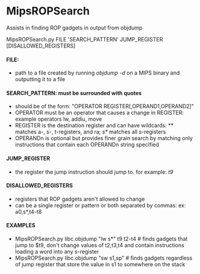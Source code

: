 MipsROPSearch
=============

Assists in finding ROP gadgets in output from objdump

MipsROPSearch.py FILE 'SEARCH_PATTERN' JUMP_REGISTER [DISALLOWED_REGISTERS]

#### FILE: 
- path to a file created by running *objdump -d* on a MIPS binary and outputting it to a file

#### SEARCH_PATTERN: must be surrounded with quotes
- should be of the form: "OPERATOR REGISTER[,OPERAND1,OPERAND2]"
- OPERATOR must be an operator that causes a change in REGISTER: example operators lw, addiu, move
- REGISTER is the destination register and can have wildcards: ** matches a-, s-, t-registers, and ra; _s*_ matches all s-registers
- OPERANDn is optional but provides finer grain search by matching only instructions that contain each OPERANDn string specified

#### JUMP_REGISTER
- the register the jump instruction should jump to. for example: *t9*

#### DISALLOWED_REGISTERS
- registers that ROP gadgets aren't allowed to change
- can be a single register or pattern or both separated by commas: ex: a0,s*,t4-t8

#### EXAMPLES
- MipsROPSearch.py libc.objdump "lw s*" t9 t2-t4 # finds gadgets that jump to $t9, don't change values of t2,t3,t4 and contain instructions loading a word into any s-register
- MipsROPSearch.py libc.objdump "sw s1,sp" # finds gadgets regardless of jump register that store the value in s1 to somewhere on the stack
